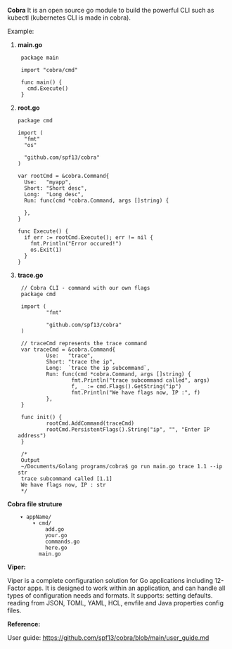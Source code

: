 **Cobra**
It is an open source go module to build the powerful CLI such as kubectl (kubernetes CLI is made in cobra).

Example:

1. **main.go**

        package main

        import "cobra/cmd"

        func main() {
          cmd.Execute()
        }
       
 2. **root.go**
 
        package cmd

        import (
          "fmt"
          "os"

          "github.com/spf13/cobra"
        )

        var rootCmd = &cobra.Command{
          Use:   "myapp",
          Short: "Short desc",
          Long:  "Long desc",
          Run: func(cmd *cobra.Command, args []string) {

          },
        }

        func Execute() {
          if err := rootCmd.Execute(); err != nil {
            fmt.Println("Error occured!")
            os.Exit(1)
          }
        }

3. **trace.go**
        
        // Cobra CLI - command with our own flags
        package cmd

        import (
                "fmt"

                "github.com/spf13/cobra"
        )

        // traceCmd represents the trace command
        var traceCmd = &cobra.Command{
                Use:   "trace",
                Short: "trace the ip",
                Long:  `trace the ip subcommand`,
                Run: func(cmd *cobra.Command, args []string) {
                        fmt.Println("trace subcommand called", args)
                        f, _ := cmd.Flags().GetString("ip")
                        fmt.Println("We have flags now, IP :", f)
                },
        }

        func init() {
                rootCmd.AddCommand(traceCmd)
                rootCmd.PersistentFlags().String("ip", "", "Enter IP address")
        }

        /*
        Output
        ~/Documents/Golang programs/cobra$ go run main.go trace 1.1 --ip str
        trace subcommand called [1.1]
        We have flags now, IP : str
        */
 
**Cobra file struture**

        ▾ appName/
            ▾ cmd/
                add.go
                your.go
                commands.go
                here.go
              main.go
     

**Viper:** 

Viper is a complete configuration solution for Go applications including 12-Factor apps. It is designed to work within an application, and can handle all types of configuration needs and formats. It supports: setting defaults. reading from JSON, TOML, YAML, HCL, envfile and Java properties config files.

**Reference:**

User guide: https://github.com/spf13/cobra/blob/main/user_guide.md

